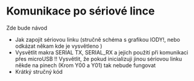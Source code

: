# Komunikace po sériové lince

Zde bude návod
* Jak zapojit sériovou linku (stručně schéma s grafikou IODY!, nebo odkázat někam kde je vysvětleno )
* Vysvětlit makra SERIAL TX, SERIAL_RX a jejich použití při komunikaci přes microUSB !! Vysvětlit, že pokud inicializuji jinou sériovou linku někde na pinech (Krom Y00 a Y01) tak nebude fungovat
* Krátký stručný kód
 